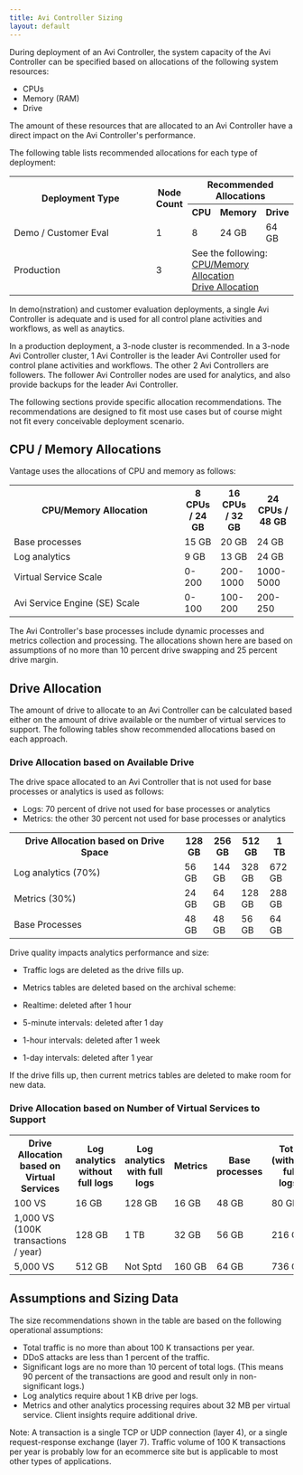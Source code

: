```yaml
---
title: Avi Controller Sizing
layout: default
---
```

During deployment of an Avi Controller, the system capacity of the Avi Controller can be specified based on allocations of the following system resources:

* CPUs
* Memory (RAM)
* Drive

The amount of these resources that are allocated to an Avi Controller have a direct impact on the Avi Controller's performance.

The following table lists recommended allocations for each type of deployment:
<table class="table"> 
 <tbody> 
  <tr> 
   <th rowspan="2" width="60%">Deployment Type</th> 
   <th rowspan="2">Node Count</th> 
   <th colspan="3">Recommended Allocations</th> 
  </tr> 
  <tr> 
   <th>CPU</th> 
   <th>Memory</th> 
   <th>Drive</th> 
  </tr> 
  <tr> 
   <td>Demo / Customer Eval</td> 
   <td>1</td> 
   <td>8</td> 
   <td>24 GB</td> 
   <td>64 GB</td> 
  </tr> 
  <tr> 
   <td>Production</td> 
   <td>3</td> 
   <td colspan="3">See the following:<br> <a href="#cpuandmemalloc">CPU/Memory Allocation</a><br> <a href="#drivealloc">Drive Allocation</a></td> 
  </tr> 
 </tbody> 
</table>

In demo(nstration) and customer evaluation deployments, a single Avi Controller is adequate and is used for all control plane activities and workflows, as well as anaytics.

In a production deployment, a 3-node cluster is recommended. In a 3-node Avi Controller cluster, 1 Avi Controller is the leader Avi Controller used for control plane activities and workflows. The other 2 Avi Controllers are followers. The follower Avi Controller nodes are used for analytics, and also provide backups for the leader Avi Controller.

The following sections provide specific allocation recommendations. The recommendations are designed to fit most use cases but of course might not fit every conceivable deployment scenario.

<a name="cpuandmemalloc"></a>

## CPU / Memory Allocations

Vantage uses the allocations of CPU and memory as follows:
<table class="table"> 
 <tbody> 
  <tr> 
   <th width="60%">CPU/Memory Allocation</th> 
   <th>8 CPUs / 24 GB</th> 
   <th>16 CPUs / 32 GB</th> 
   <th>24 CPUs / 48 GB</th> 
  </tr> 
  <tr> 
   <td>Base processes</td> 
   <td>15 GB</td> 
   <td>20 GB</td> 
   <td>24 GB</td> 
  </tr> 
  <tr> 
   <td>Log analytics</td> 
   <td>9 GB</td> 
   <td>13 GB</td> 
   <td>24 GB</td> 
  </tr> 
  <tr> 
   <td>Virtual Service Scale</td> 
   <td>0-200</td> 
   <td>200-1000</td> 
   <td>1000-5000</td> 
  </tr> 
  <tr> 
   <td>Avi Service Engine (SE) Scale</td> 
   <td>0-100</td> 
   <td>100-200</td> 
   <td>200-250</td> 
  </tr> 
 </tbody> 
</table>

The Avi Controller's base processes include dynamic processes and metrics collection and processing. The allocations shown here are based on assumptions of no more than 10 percent drive swapping and 25 percent drive margin.

<a name="drivealloc"></a>

## Drive Allocation

The amount of drive to allocate to an Avi Controller can be calculated based either on the amount of drive available or the number of virtual services to support. The following tables show recommended allocations based on each approach.

### Drive Allocation based on Available Drive

The drive space allocated to an Avi Controller that is not used for base processes or analytics is used as follows:

* Logs: 70 percent of drive not used for base processes or analytics
* Metrics: the other 30 percent not used for base processes or analytics
<table class="table"> 
 <tbody> 
  <tr> 
   <th width="60%">Drive Allocation based on Drive Space</th> 
   <th>128 GB</th> 
   <th>256 GB</th> 
   <th>512 GB</th> 
   <th>1 TB</th> 
  </tr> 
  <tr> 
   <td>Log analytics (70%)</td> 
   <td>56 GB</td> 
   <td>144 GB</td> 
   <td>328 GB</td> 
   <td>672 GB</td> 
  </tr> 
  <tr> 
   <td>Metrics (30%)</td> 
   <td>24 GB</td> 
   <td>64 GB</td> 
   <td>128 GB</td> 
   <td>288 GB</td> 
  </tr> 
  <tr> 
   <td>Base Processes</td> 
   <td>48 GB</td> 
   <td>48 GB</td> 
   <td>56 GB</td> 
   <td>64 GB</td> 
  </tr> 
 </tbody> 
</table>

Drive quality impacts analytics performance and size:

* Traffic logs are deleted as the drive fills up.
* Metrics tables are deleted based on the archival scheme:

* Realtime: deleted after 1 hour
* 5-minute intervals: deleted after 1 day
* 1-hour intervals: deleted after 1 week
* 1-day intervals: deleted after 1 year

If the drive fills up, then current metrics tables are deleted to make room for new data.

### Drive Allocation based on Number of Virtual Services to Support

<table class="table"> 
 <tbody> 
  <tr> 
   <th width="60%">Drive Allocation based on Virtual Services</th> 
   <th>Log analytics<br> without full logs</th> 
   <th>Log analytics<br> with full logs</th> 
   <th>Metrics</th> 
   <th>Base processes</th> 
   <th>Total (without full logs)</th> 
  </tr> 
  <tr> 
   <td>100 VS</td> 
   <td>16 GB</td> 
   <td>128 GB</td> 
   <td>16 GB</td> 
   <td>48 GB</td> 
   <td>80 GB</td> 
  </tr> 
  <tr> 
   <td>1,000 VS<br> (100K transactions / year)</td> 
   <td>128 GB</td> 
   <td>1 TB</td> 
   <td>32 GB</td> 
   <td>56 GB</td> 
   <td>216 GB</td> 
  </tr> 
  <tr> 
   <td>5,000 VS</td> 
   <td>512 GB</td> 
   <td>Not Sptd</td> 
   <td>160 GB</td> 
   <td>64 GB</td> 
   <td>736 GB</td> 
  </tr> 
 </tbody> 
</table>

## Assumptions and Sizing Data

The size recommendations shown in the table are based on the following operational assumptions:

* Total traffic is no more than about 100 K transactions per year.
* DDoS attacks are less than 1 percent of the traffic.
* Significant logs are no more than 10 percent of total logs. (This means 90 percent of the transactions are good and result only in non-significant logs.)
* Log analytics require about 1 KB drive per logs.
* Metrics and other analytics processing requires about 32 MB per virtual service. Client insights require additional drive.

Note: A transaction is a single TCP or UDP connection (layer 4), or a single request-response exchange (layer 7). Traffic volume of 100 K transactions per year is probably low for an ecommerce site but is applicable to most other types of applications.